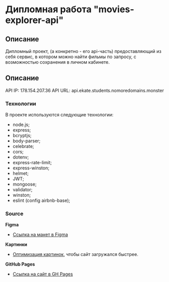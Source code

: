 # Дипломная работа "movies-explorer-api" 

## Описание 

Дипломный проект, (а конкретно - его api-часть) предоставляющий из себя сервис, в котором можно найти фильмы по запросу, с возможностью сохранения в личном кабинете.

## Описание 

API IP: 178.154.207.36
API URL: api.ekate.students.nomoredomains.monster


### Технологии

В проекте используются следующие технологии:   

* node.js;     
* express;   
* bcryptjs;      
* body-parser;      
* celebrate;      
* cors;     
* dotenv;    
* express-rate-limit;  
* express-winston; 
* helmet; 
* JWT;  
* mongoose;   
* validator;  
* winston;  
* eslint (config airbnb-base);  
 
 
### Source  

**Figma**

* [Ссылка на макет в Figma](https://www.figma.com/file/vkYPrriRBnqULtY8IGElVi/Diplomas?node-id=344%3A0)

**Картинки**

* [Оптимизация картинок](https://tinypng.com/), чтобы сайт загружался быстрее.

**GitHub Pages**

* [Ссылка на сайт в GH Pages](null)  
